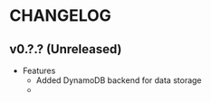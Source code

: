 # CHANGELOG

## v0.?.? (Unreleased)

-   Features
    -   Added DynamoDB backend for data storage
    -
